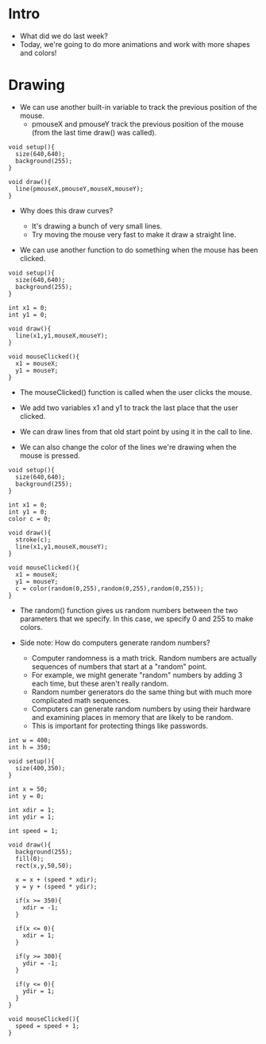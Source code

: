 Intro
======

* What did we do last week?
* Today, we're going to do more animations and work with more shapes and colors!

Drawing
========

* We can use another built-in variable to track the previous position of the mouse.
  * pmouseX and pmouseY track the previous position of the mouse (from the last time draw() was called).

```
void setup(){
  size(640,640);
  background(255);
}

void draw(){
  line(pmouseX,pmouseY,mouseX,mouseY);
}
```

* Why does this draw curves?
  * It's drawing a bunch of very small lines.
  * Try moving the mouse very fast to make it draw a straight line.
  
* We can use another function to do something when the mouse has been clicked.

```
void setup(){
  size(640,640);
  background(255);
}

int x1 = 0;
int y1 = 0;

void draw(){
  line(x1,y1,mouseX,mouseY);
}

void mouseClicked(){
  x1 = mouseX;
  y1 = mouseY;
}
```

* The mouseClicked() function is called when the user clicks the mouse.
* We add two variables x1 and y1 to track the last place that the user clicked.
* We can draw lines from that old start point by using it in the call to line.

* We can also change the color of the lines we're drawing when the mouse is pressed.

```
void setup(){
  size(640,640);
  background(255);
}

int x1 = 0;
int y1 = 0;
color c = 0;

void draw(){
  stroke(c);
  line(x1,y1,mouseX,mouseY);
}

void mouseClicked(){
  x1 = mouseX;
  y1 = mouseY;
  c = color(random(0,255),random(0,255),random(0,255));
}
```

* The random() function gives us random numbers between the two parameters that we specify.  In this case, 
  we specify 0 and 255 to make colors.

* Side note: How do computers generate random numbers?
  * Computer randomness is a math trick.  Random numbers are actually sequences of numbers that start at a "random" point.
  * For example, we might generate "random" numbers by adding 3 each time, but these aren't really random.
  * Random number generators do the same thing but with much more complicated math sequences.
  * Computers can generate random numbers by using their hardware and examining places in memory that are likely to be random.
  * This is important for protecting things like passwords.
  
```
int w = 400;
int h = 350;

void setup(){
  size(400,350);
}

int x = 50;
int y = 0;

int xdir = 1;
int ydir = 1;

int speed = 1;

void draw(){
  background(255);
  fill(0);
  rect(x,y,50,50);
  
  x = x + (speed * xdir);
  y = y + (speed * ydir);
  
  if(x >= 350){
    xdir = -1; 
  }
  
  if(x <= 0){
    xdir = 1; 
  }
  
  if(y >= 300){
    ydir = -1; 
  }
  
  if(y <= 0){
    ydir = 1; 
  }
}

void mouseClicked(){
  speed = speed + 1; 
}
```
